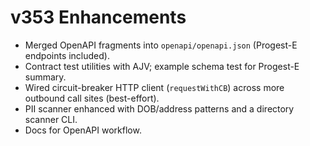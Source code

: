 # v353 Enhancements
- Merged OpenAPI fragments into `openapi/openapi.json` (Progest-E endpoints included).
- Contract test utilities with AJV; example schema test for Progest-E summary.
- Wired circuit-breaker HTTP client (`requestWithCB`) across more outbound call sites (best-effort).
- PII scanner enhanced with DOB/address patterns and a directory scanner CLI.
- Docs for OpenAPI workflow.
